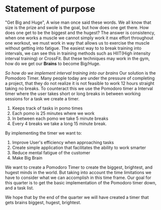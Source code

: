 ﻿# Statement of purpose

"Get Big and Huge", A wise man once said these words. We all know that size is the prize and swole is the goal, but how does one get there. How does one get to be the biggest and the hugest?
The answer is consistency, when one works a muscle we cannot simply work it max effort throughout one workout, we must work in way that allows us to exercise the muscle without getting into fatigue.
The easiest way to to break training into intervals, we can see this in training methods such as HIIT(High intensity interval training) or CrossFit. But these techniques may work in the gym, how do we get our **Brains** to become Big/Huge.

*So how do we implement interval training into our brains* Our solution is the Pomodoro Timer. Many people today are under the pressure of completing a project, that they do not realize it is not feasible to work 12 hours straight taking no breaks.
To counteract this we use the Pomodoro timer a Interval timer where the user takes short or long breaks in between working sessions for a task we create a timer.

 1. Keeps track of tasks in pomo times
 2. Each pomo is 25 minutes where we work
 3. In between each pomo we take 5 minute breaks
 4. Every 4 breaks we take a long 15 minute break.

 By implementing the timer we want to:

 1. Improve User's efficiency when approaching tasks
 2. Create simple application that facilitates the ability to work smarter
 3. Reduce mental fatigue of the customer
 4. Make Big Brain
 
 We want to create a Pomodoro Timer to create the biggest, brightest, and hugest minds in the world. But taking into account the time limitations we have to consider what we can accomplish in this time frame. Our goal for this quarter is to get the basic implementation of the Pomodoro timer down, and a task list.
  
 We hope that by the end of the quarter we will have created a timer that gets brains biggest, hugest, brightest.
